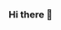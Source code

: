 ### Hi there 👋

<!--
**Nikithavedanth/Nikithavedanth** is a ✨ _special_ ✨ repository because its `README.md` (this file) appears on your GitHub profile.

Here are some ideas to get you started:

- 🔭 I’m currently working on Java 
- 🌱 I’m currently learning Applied Computer Science
- 👯 I’m looking to collaborate on Software developing
- 🤔 I’m looking for help with web applications
- 💬 Ask me about sports
- 📫 How to reach me nikithavedanth@gmail.com
- 😄 Pronouns me nikki
- ⚡ Fun fact Koals are cute living animals with life span of 300 years
